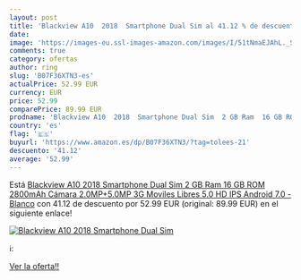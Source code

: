 ```yaml
---
layout: post
title: 'Blackview A10  2018  Smartphone Dual Sim al 41.12 % de descuento'
date: 
image: 'https://images-eu.ssl-images-amazon.com/images/I/51tNmaEJAhL._SL200_.jpg'
comments: true
category: ofertas
author: ring
slug: 'B07F36XTN3-es'
actualPrice: 52.99 EUR
currency: EUR
price: 52.99
comparePrice: 89.99 EUR
prodname: 'Blackview A10  2018  Smartphone Dual Sim  2 GB Ram  16 GB ROM  2800mAh  Cámara 2.0MP+5.0MP  3G Moviles Libres 5.0   HD IPS Android 7.0 - Blanco'
country: 'es'
flag: '🇪🇸'
buyurl: 'https://www.amazon.es/dp/B07F36XTN3/?tag=tolees-21'
descuento: '41.12'
average: '52.99'
---
```


Está [Blackview A10  2018  Smartphone Dual Sim  2 GB Ram  16 GB ROM  2800mAh  Cámara 2.0MP+5.0MP  3G Moviles Libres 5.0   HD IPS Android 7.0 - Blanco](https://www.amazon.es/dp/B07F36XTN3/?tag=tolees-21) con 41.12 de descuento por 52.99 EUR (original: 89.99 EUR) en el siguiente enlace!

[![Blackview A10  2018  Smartphone Dual Sim](https://images-eu.ssl-images-amazon.com/images/I/51tNmaEJAhL._SL200_.jpg)](https://www.amazon.es/dp/B07F36XTN3/?tag=tolees-21)

ℹ️:


[Ver la oferta!!](https://www.amazon.es/dp/B07F36XTN3/?tag=tolees-21)
